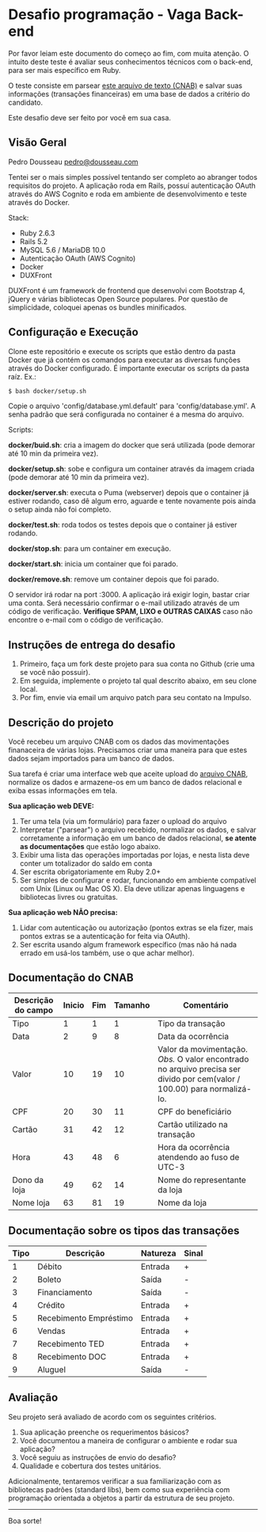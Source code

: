 # Desafio programação - Vaga Back-end

Por favor leiam este documento do começo ao fim, com muita atenção.
O intuito deste teste é avaliar seus conhecimentos técnicos com o back-end, para ser mais específico em Ruby.

O teste consiste em parsear [este arquivo de texto (CNAB)](https://github.com/mlalbuquerque/desafio-ruby-backend/blob/master/CNAB.txt) e salvar suas informações (transações financeiras) em uma base de dados a critério do candidato.

Este desafio deve ser feito por você em sua casa.

## Visão Geral

Pedro Dousseau <pedro@dousseau.com>

Tentei ser o mais simples possível tentando ser completo ao abranger todos requisitos do projeto. A aplicação roda em Rails, possuí autenticação OAuth através do AWS Cognito e roda em ambiente de desenvolvimento e teste através do Docker.

Stack:

- Ruby 2.6.3
- Rails 5.2
- MySQL 5.6 / MariaDB 10.0
- Autenticação OAuth (AWS Cognito)
- Docker
- DUXFront

DUXFront é um framework de frontend que desenvolvi com Bootstrap 4, jQuery e várias bibliotecas Open Source populares. Por questão de simplicidade, coloquei apenas os bundles minificados.

## Configuração e Execução

Clone este repositório e execute os scripts que estão dentro da pasta Docker que já contém os comandos para executar as diversas funções através do Docker configurado. É importante executar os scripts da pasta raíz. Ex.:

```bash
$ bash docker/setup.sh
```
Copie o arquivo 'config/database.yml.default' para 'config/database.yml'. A senha padrão que será configurada no container é a mesma do arquivo.

Scripts:

**docker/buid.sh**: cria a imagem do docker que será utilizada (pode demorar até 10 min da primeira vez).

**docker/setup.sh**: sobe e configura um container através da imagem criada (pode demorar até 10 min da primeira vez).

**docker/server.sh**: executa o Puma (webserver) depois que o container já estiver rodando, caso dê algum erro, aguarde e tente novamente pois ainda o setup ainda não foi completo.

**docker/test.sh**: roda todos os testes depois que o container já estiver rodando.

**docker/stop.sh**: para um container em execução.

**docker/start.sh**: inicia um container que foi parado.

**docker/remove.sh**: remove um container depois que foi parado.

O servidor irá rodar na port :3000. A aplicação irá exigir login, bastar criar uma conta. Será necessário confirmar o e-mail utilizado através de um código de verificação. **Verifique SPAM, LIXO e OUTRAS CAIXAS** caso não encontre o e-mail com o código de verificação.

## Instruções de entrega do desafio

1. Primeiro, faça um fork deste projeto para sua conta no Github (crie uma se você não possuir).
2. Em seguida, implemente o projeto tal qual descrito abaixo, em seu clone local.
3. Por fim, envie via email um arquivo patch para seu contato na Impulso.

## Descrição do projeto

Você recebeu um arquivo CNAB com os dados das movimentações finanaceira de várias lojas.
Precisamos criar uma maneira para que estes dados sejam importados para um banco de dados.

Sua tarefa é criar uma interface web que aceite upload do [arquivo CNAB](https://github.com/mlalbuquerque/desafio-ruby-backend/blob/master/CNAB.txt), normalize os dados e armazene-os em um banco de dados relacional e exiba essas informações em tela.

**Sua aplicação web DEVE:**

1. Ter uma tela (via um formulário) para fazer o upload do arquivo
2. Interpretar ("parsear") o arquivo recebido, normalizar os dados, e salvar corretamente a informação em um banco de dados relacional, **se atente as documentações** que estão logo abaixo.
3. Exibir uma lista das operações importadas por lojas, e nesta lista deve conter um totalizador do saldo em conta
4. Ser escrita obrigatoriamente em Ruby 2.0+
5. Ser simples de configurar e rodar, funcionando em ambiente compatível com Unix (Linux ou Mac OS X). Ela deve utilizar apenas linguagens e bibliotecas livres ou gratuitas.

**Sua aplicação web NÃO precisa:**

1. Lidar com autenticação ou autorização (pontos extras se ela fizer, mais pontos extras se a autenticação for feita via OAuth).
2. Ser escrita usando algum framework específico (mas não há nada errado em usá-los também, use o que achar melhor).

## Documentação do CNAB

| Descrição do campo  | Inicio | Fim | Tamanho | Comentário
| ------------- | ------------- | -----| ---- | ------
| Tipo  | 1  | 1 | 1 | Tipo da transação
| Data  | 2  | 9 | 8 | Data da ocorrência
| Valor | 10 | 19 | 10 | Valor da movimentação. *Obs.* O valor encontrado no arquivo precisa ser divido por cem(valor / 100.00) para normalizá-lo.
| CPF | 20 | 30 | 11 | CPF do beneficiário
| Cartão | 31 | 42 | 12 | Cartão utilizado na transação
| Hora  | 43 | 48 | 6 | Hora da ocorrência atendendo ao fuso de UTC-3
| Dono da loja | 49 | 62 | 14 | Nome do representante da loja
| Nome loja | 63 | 81 | 19 | Nome da loja

## Documentação sobre os tipos das transações

| Tipo | Descrição | Natureza | Sinal |
| ---- | -------- | --------- | ----- |
| 1 | Débito | Entrada | + |
| 2 | Boleto | Saída | - |
| 3 | Financiamento | Saída | - |
| 4 | Crédito | Entrada | + |
| 5 | Recebimento Empréstimo | Entrada | + |
| 6 | Vendas | Entrada | + |
| 7 | Recebimento TED | Entrada | + |
| 8 | Recebimento DOC | Entrada | + |
| 9 | Aluguel | Saída | - |

## Avaliação

Seu projeto será avaliado de acordo com os seguintes critérios.

1. Sua aplicação preenche os requerimentos básicos?
2. Você documentou a maneira de configurar o ambiente e rodar sua aplicação?
3. Você seguiu as instruções de envio do desafio?
4. Qualidade e cobertura dos testes unitários.

Adicionalmente, tentaremos verificar a sua familiarização com as bibliotecas padrões (standard libs), bem como sua experiência com programação orientada a objetos a partir da estrutura de seu projeto.

---

Boa sorte!
